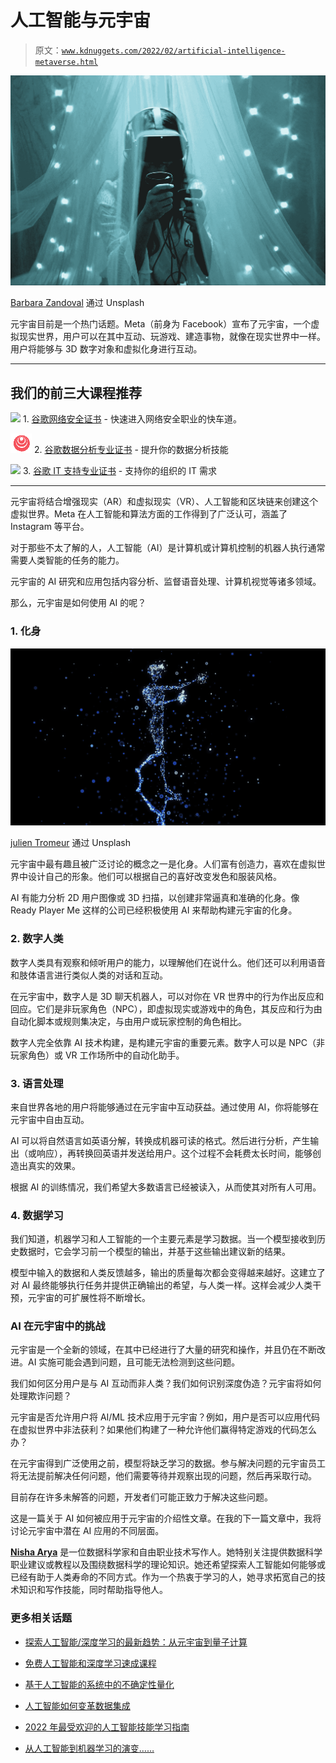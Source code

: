 # 人工智能与元宇宙

> 原文：[`www.kdnuggets.com/2022/02/artificial-intelligence-metaverse.html`](https://www.kdnuggets.com/2022/02/artificial-intelligence-metaverse.html)

![人工智能与元宇宙](img/741f6e03c563c0b74ede7d344aad4852.png)

[Barbara Zandoval](https://unsplash.com/@barbarazandoval) 通过 Unsplash

元宇宙目前是一个热门话题。Meta（前身为 Facebook）宣布了元宇宙，一个虚拟现实世界，用户可以在其中互动、玩游戏、建造事物，就像在现实世界中一样。用户将能够与 3D 数字对象和虚拟化身进行互动。

* * *

## 我们的前三大课程推荐

![](img/0244c01ba9267c002ef39d4907e0b8fb.png) 1. [谷歌网络安全证书](https://www.kdnuggets.com/google-cybersecurity) - 快速进入网络安全职业的快车道。

![](img/e225c49c3c91745821c8c0368bf04711.png) 2. [谷歌数据分析专业证书](https://www.kdnuggets.com/google-data-analytics) - 提升你的数据分析技能

![](img/0244c01ba9267c002ef39d4907e0b8fb.png) 3. [谷歌 IT 支持专业证书](https://www.kdnuggets.com/google-itsupport) - 支持你的组织的 IT 需求

* * *

元宇宙将结合增强现实（AR）和虚拟现实（VR）、人工智能和区块链来创建这个虚拟世界。Meta 在人工智能和算法方面的工作得到了广泛认可，涵盖了 Instagram 等平台。

对于那些不太了解的人，人工智能（AI）是计算机或计算机控制的机器人执行通常需要人类智能的任务的能力。

元宇宙的 AI 研究和应用包括内容分析、监督语音处理、计算机视觉等诸多领域。

那么，元宇宙是如何使用 AI 的呢？

### 1. 化身

![人工智能与元宇宙](img/f1b6d69cd739c3f66428c5857aaaee1e.png)

[julien Tromeur](https://unsplash.com/@julientromeur) 通过 Unsplash

元宇宙中最有趣且被广泛讨论的概念之一是化身。人们富有创造力，喜欢在虚拟世界中设计自己的形象。他们可以根据自己的喜好改变发色和服装风格。

AI 有能力分析 2D 用户图像或 3D 扫描，以创建非常逼真和准确的化身。像 Ready Player Me 这样的公司已经积极使用 AI 来帮助构建元宇宙的化身。

### 2. 数字人类

数字人类具有观察和倾听用户的能力，以理解他们在说什么。他们还可以利用语音和肢体语言进行类似人类的对话和互动。

在元宇宙中，数字人是 3D 聊天机器人，可以对你在 VR 世界中的行为作出反应和回应。它们是非玩家角色（NPC），即虚拟现实或游戏中的角色，其反应和行为由自动化脚本或规则集决定，与由用户或玩家控制的角色相比。

数字人完全依靠 AI 技术构建，是构建元宇宙的重要元素。数字人可以是 NPC（非玩家角色）或 VR 工作场所中的自动化助手。

### 3. 语言处理

来自世界各地的用户将能够通过在元宇宙中互动获益。通过使用 AI，你将能够在元宇宙中自由互动。

AI 可以将自然语言如英语分解，转换成机器可读的格式。然后进行分析，产生输出（或响应），再转换回英语并发送给用户。这个过程不会耗费太长时间，能够创造出真实的效果。

根据 AI 的训练情况，我们希望大多数语言已经被读入，从而使其对所有人可用。

### 4. 数据学习

我们知道，机器学习和人工智能的一个主要元素是学习数据。当一个模型接收到历史数据时，它会学习前一个模型的输出，并基于这些输出建议新的结果。

模型中输入的数据和人类反馈越多，输出的质量每次都会变得越来越好。这建立了对 AI 最终能够执行任务并提供正确输出的希望，与人类一样。这样会减少人类干预，元宇宙的可扩展性将不断增长。

### AI 在元宇宙中的挑战

元宇宙是一个全新的领域，在其中已经进行了大量的研究和操作，并且仍在不断改进。AI 实施可能会遇到问题，且可能无法检测到这些问题。

我们如何区分用户是与 AI 互动而非人类？我们如何识别深度伪造？元宇宙将如何处理欺诈问题？

元宇宙是否允许用户将 AI/ML 技术应用于元宇宙？例如，用户是否可以应用代码在虚拟世界中非法获利？如果他们构建了一种允许他们赢得特定游戏的代码怎么办？

在元宇宙得到广泛使用之前，模型将缺乏学习的数据。参与解决问题的元宇宙员工将无法提前解决任何问题，他们需要等待并观察出现的问题，然后再采取行动。

目前存在许多未解答的问题，开发者们可能正致力于解决这些问题。

这是一篇关于 AI 如何被应用于元宇宙的介绍性文章。在我的下一篇文章中，我将讨论元宇宙中潜在 AI 应用的不同层面。

**[Nisha Arya](https://www.linkedin.com/in/nisha-arya-ahmed/)** 是一位数据科学家和自由职业技术写作人。她特别关注提供数据科学职业建议或教程以及围绕数据科学的理论知识。她还希望探索人工智能如何能够或已经有助于人类寿命的不同方式。作为一个热衷于学习的人，她寻求拓宽自己的技术知识和写作技能，同时帮助指导他人。

### 更多相关话题

+   [探索人工智能/深度学习的最新趋势：从元宇宙到量子计算](https://www.kdnuggets.com/2023/07/exploring-latest-trends-aidl-metaverse-quantum-computing.html)

+   [免费人工智能和深度学习速成课程](https://www.kdnuggets.com/2022/07/free-artificial-intelligence-deep-learning-crash-course.html)

+   [基于人工智能的系统中的不确定性量化](https://www.kdnuggets.com/2022/04/uncertainty-quantification-artificial-intelligencebased-systems.html)

+   [人工智能如何变革数据集成](https://www.kdnuggets.com/2022/04/artificial-intelligence-transform-data-integration.html)

+   [2022 年最受欢迎的人工智能技能学习指南](https://www.kdnuggets.com/2022/08/indemand-artificial-intelligence-skills-learn-2022.html)

+   [从人工智能到机器学习的演变……](https://www.kdnuggets.com/2022/08/evolution-artificial-intelligence-machine-learning-data-science.html)

